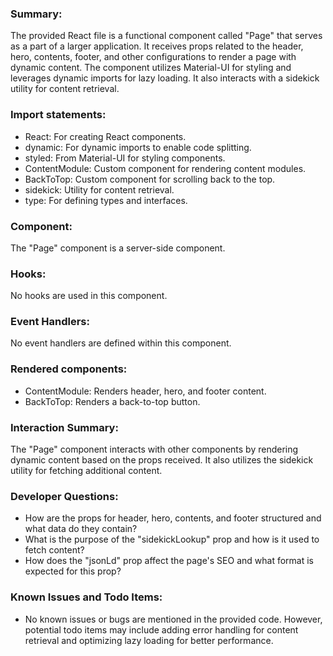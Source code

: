 ### Summary:
The provided React file is a functional component called "Page" that serves as a part of a larger application. It receives props related to the header, hero, contents, footer, and other configurations to render a page with dynamic content. The component utilizes Material-UI for styling and leverages dynamic imports for lazy loading. It also interacts with a sidekick utility for content retrieval.

### Import statements:
- React: For creating React components.
- dynamic: For dynamic imports to enable code splitting.
- styled: From Material-UI for styling components.
- ContentModule: Custom component for rendering content modules.
- BackToTop: Custom component for scrolling back to the top.
- sidekick: Utility for content retrieval.
- type: For defining types and interfaces.

### Component:
The "Page" component is a server-side component.

### Hooks:
No hooks are used in this component.

### Event Handlers:
No event handlers are defined within this component.

### Rendered components:
- ContentModule: Renders header, hero, and footer content.
- BackToTop: Renders a back-to-top button.

### Interaction Summary:
The "Page" component interacts with other components by rendering dynamic content based on the props received. It also utilizes the sidekick utility for fetching additional content.

### Developer Questions:
- How are the props for header, hero, contents, and footer structured and what data do they contain?
- What is the purpose of the "sidekickLookup" prop and how is it used to fetch content?
- How does the "jsonLd" prop affect the page's SEO and what format is expected for this prop?

### Known Issues and Todo Items:
- No known issues or bugs are mentioned in the provided code. However, potential todo items may include adding error handling for content retrieval and optimizing lazy loading for better performance.